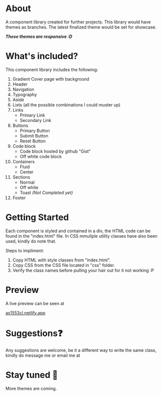 # About
 A component library created for further projects. This library would have themes as branches. The latest finalized theme would be set for showcase.

 ***These themes are responsive :D***

# What's included?
This component library includes the following:
1. Gradient Cover page with background
2. Header
3. Navigation
3. Typography
3. Aside
3. Lists (all the possible combinations I could muster up)
3. Links
    - Primary Link
    - Secondary Link
3. Buttons
    - Primary Button
    - Submit Button
    - Reset Button
3. Code block
    - Code block hosted by github "Gist"
    - Off white code block
3. Containers
    - Fluid
    - Center 
3. Sections
    - Normal
    - Off white
    - Toast *(Not Completed yet)*
3. Footer

# Getting Started
Each component is styled and contained in a div, the HTML code can be found in the "index.html" file. In CSS mmuliple utility classes have also been used, kindly do note that.

Steps to impliment:
1. Copy HTML with style classes from "index.html".
2. Copy CSS from the CSS file located in "css" folder.
3. Verify the class names before pulling your hair out for it not working :P

# Preview
A live preview can be seen at 

[as1553cl.netlify.app](https://as1553cl.netlify.app)

# Suggestions❓
Any suggestions are welcome, be it a different way to write the same class, kindly do message me or email me at 

# Stay tuned 👀
More themes are coming.
